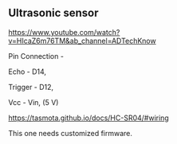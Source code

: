## Ultrasonic sensor

https://www.youtube.com/watch?v=HIcaZ6m76TM&ab_channel=ADTechKnow

Pin Connection -

Echo - D14,

Trigger - D12,

Vcc - Vin, (5 V)

https://tasmota.github.io/docs/HC-SR04/#wiring

This one needs customized firmware. 
